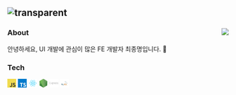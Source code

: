 ## ![transparent](https://capsule-render.vercel.app/api?type=transparent&fontColor=339af0&text=JongMyeongChoi&height=200&fontSize=60)

<div align="left">
    <img align="right" src="https://github-readme-stats-sigma-five.vercel.app/api/top-langs/?username=zmzhoi&layout=compact&theme=dracula" />
    <h3>About</h3>
    <p>안녕하세요, UI 개발에 관심이 많은 FE 개발자 최종명입니다. 🤗</p>
    <h3>Tech</h3>
    <code><img height="20" alt="javascript" src="https://raw.githubusercontent.com/github/explore/80688e429a7d4ef2fca1e82350fe8e3517d3494d/topics/javascript/javascript.png"></code>
<code><img height="20" alt="typescript" src="https://raw.githubusercontent.com/github/explore/80688e429a7d4ef2fca1e82350fe8e3517d3494d/topics/typescript/typescript.png"></code>
<code><img height="20" alt="react" src="https://raw.githubusercontent.com/github/explore/80688e429a7d4ef2fca1e82350fe8e3517d3494d/topics/react/react.png"></code>
<code><img height="20" alt="nodejs" src="https://raw.githubusercontent.com/github/explore/80688e429a7d4ef2fca1e82350fe8e3517d3494d/topics/nodejs/nodejs.png"></code>
<code><img height="20" alt="express" src="https://raw.githubusercontent.com/github/explore/80688e429a7d4ef2fca1e82350fe8e3517d3494d/topics/express/express.png"></code>
<code><img height="20" alt="mysql" src="https://raw.githubusercontent.com/github/explore/80688e429a7d4ef2fca1e82350fe8e3517d3494d/topics/mysql/mysql.png"></code>
</div>


